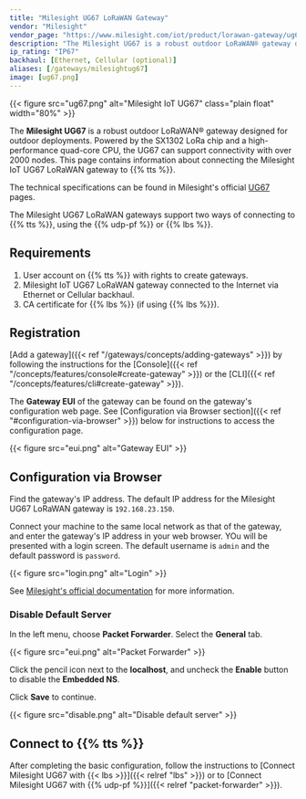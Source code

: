 ```yaml
---
title: "Milesight UG67 LoRaWAN Gateway"
vendor: "Milesight"
vendor_page: "https://www.milesight.com/iot/product/lorawan-gateway/ug67"
description: "The Milesight UG67 is a robust outdoor LoRaWAN® gateway designed for outdoor deployments. Powered by the SX1302 LoRa chip and a high-performance quad-core CPU, the UG67 can support connectivity with over 2000 nodes."
ip_rating: "IP67"
backhaul: [Ethernet, Cellular (optional)]
aliases: [/gateways/milesightug67]
image: [ug67.png]
---
```


{{< figure src="ug67.png" alt="Milesight IoT UG67" class="plain float" width="80%" >}}

The **Milesight UG67** is a robust outdoor LoRaWAN® gateway designed for outdoor deployments. Powered by the SX1302 LoRa chip and a high-performance quad-core CPU, the UG67 can support connectivity with over 2000 nodes. This page contains information about connecting the Milesight IoT UG67 LoRaWAN gateway to {{% tts %}}.

<!--more-->

The technical specifications can be found in Milesight's official [UG67](https://www.milesight-iot.com/lorawan/gateway/ug67/) pages.

The Milesight UG67 LoRaWAN gateways support two ways of connecting to {{% tts %}}, using the {{% udp-pf %}} or {{% lbs %}}.

## Requirements

1. User account on {{% tts %}} with rights to create gateways.
2. Milesight IoT UG67 LoRaWAN gateway connected to the Internet via Ethernet or Cellular backhaul.
3. CA certificate for {{% lbs %}} (if using {{% lbs %}}).

## Registration

[Add a gateway]({{< ref "/gateways/concepts/adding-gateways" >}}) by following the instructions for the [Console]({{< ref "/concepts/features/console#create-gateway" >}}) or the [CLI]({{< ref "/concepts/features/cli#create-gateway" >}}).

The **Gateway EUI** of the gateway can be found on the gateway's configuration web page. See [Configuration via Browser section]({{< ref "#configuration-via-browser" >}}) below for instructions to access the configuration page.

{{< figure src="eui.png" alt="Gateway EUI" >}}

## Configuration via Browser

Find the gateway's IP address. The default IP address for the Milesight UG67 LoRaWAN gateway is `192.168.23.150`.

Connect your machine to the same local network as that of the gateway, and enter the gateway's IP address in your web browser. YOu will be presented with a login screen. The default username is `admin` and the default password is `password`.

{{< figure src="login.png" alt="Login" >}}

See [Milesight's official documentation](https://www.milesight-iot.com/documents-download) for more information.

### Disable Default Server

In the left menu, choose **Packet Forwarder**. Select the **General** tab.

{{< figure src="eui.png" alt="Packet Forwarder" >}}

Click the pencil icon next to the **localhost**, and uncheck the **Enable** button to disable the **Embedded NS**.

Click **Save** to continue.

{{< figure src="disable.png" alt="Disable default server" >}}

## Connect to {{% tts %}}

After completing the basic configuration, follow the instructions to [Connect Milesight UG67 with {{< lbs >}}]({{< relref "lbs" >}}) or to [Connect Milesight UG67 with {{% udp-pf %}}]({{< relref "packet-forwarder" >}}).
